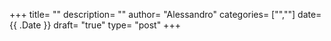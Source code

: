 +++
title= ""
description= ""
author= "Alessandro"
categories= ["",""]
date= {{ .Date }}
draft= "true"
type= "post"
+++